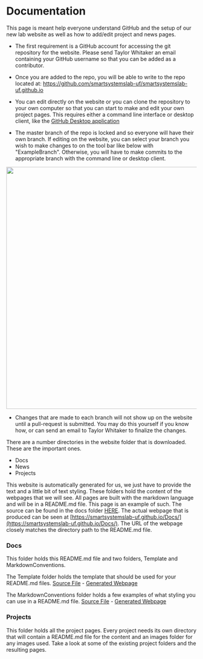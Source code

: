 # Documentation

This page is meant help everyone understand GitHub and the setup of our new lab website as well as how to add/edit project and news pages.

- The first requirement is a GitHub account for accessing the git repository for the website. Please send Taylor Whitaker an email containing your GitHub username so that you can be added as a contributor.

- Once you are added to the repo, you will be able to write to the repo located at: https://github.com/smartsystemslab-uf/smartsystemslab-uf.github.io

- You can edit directly on the website or you can clone the repository to your own computer so that you can start to make and edit your own project pages. This requires either a command line interface or desktop client, like the [GitHub Desktop application](https://desktop.github.com)

- The master branch of the repo is locked and so everyone will have their own branch. If editing on the website, you can select your branch you wish to make changes to on the tool bar like below with "ExampleBranch". Otherwise, you will have to make commits to the appropriate branch with the command line or desktop client.

<p align="center"> <img width="640" src="https://github.com/smartsystemslab-uf/smartsystemslab-uf.github.io/blob/master/Docs/ChangingBranchesWithOnlineEditor.png?raw=True"/> </p>

- Changes that are made to each branch will not show up on the website until a pull-request is submitted. You may do this yourself if you know how, or can send an email to Taylor Whitaker to finalize the changes.

There are a number directories in the website folder that is downloaded. These are the important ones.
- Docs
- News
- Projects


This website is automatically generated for us, we just have to provide the text and a little bit of text styling. These folders hold the content of the webpages that we will see. All pages are built with the markdown language and will be in a README.md file. This page is an example of such. The source can be found in the docs folder [HERE](https://github.com/smartsystemslab-uf/smartsystemslab-uf.github.io/blob/master/Docs/). The actual webpage that is produced can be seen at [https://smartsystemslab-uf.github.io/Docs/](https://smartsystemslab-uf.github.io/Docs/). The URL of the webpage closely matches the directory path to the README.md file.


### Docs

This folder holds this README.md file and two folders, Template and MarkdownConventions.

The Template folder holds the template that should be used for your README.md files. [Source File](https://github.com/smartsystemslab-uf/smartsystemslab-uf.github.io/blob/master/Docs/Template/README.md) - [Generated Webpage](https://smartsystemslab-uf.github.io/Docs/Template/)

The MarkdownConventions folder holds a few examples of what styling you can use in a README.md file. [Source File](https://github.com/smartsystemslab-uf/smartsystemslab-uf.github.io/blob/master/Docs/MarkdownConventions/README.md) - [Generated Webpage](https://smartsystemslab-uf.github.io/Docs/MarkdownConventions/)


### Projects

This folder holds all the project pages. Every project needs its own directory that will contain a README.md file for the content and an images folder for any images used. Take a look at some of the existing project folders and the resulting pages.
